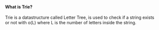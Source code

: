 #### What is Trie?
Trie is a datastructure called Letter Tree, is used to check if a string exists or not with o(L) where L is the number of letters inside the string.

